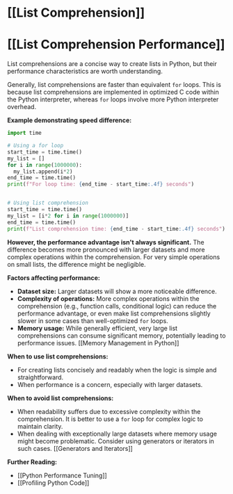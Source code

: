# [[List Comprehension]]
# [[List Comprehension Performance]] 
List comprehensions are a concise way to create lists in Python, but their performance characteristics are worth understanding.

Generally, list comprehensions are faster than equivalent `for` loops. This is because list comprehensions are implemented in optimized C code within the Python interpreter, whereas `for` loops involve more Python interpreter overhead.

**Example demonstrating speed difference:**

```python
import time

# Using a for loop
start_time = time.time()
my_list = []
for i in range(1000000):
  my_list.append(i*2)
end_time = time.time()
print(f"For loop time: {end_time - start_time:.4f} seconds")


# Using list comprehension
start_time = time.time()
my_list = [i*2 for i in range(1000000)]
end_time = time.time()
print(f"List comprehension time: {end_time - start_time:.4f} seconds")
```

**However, the performance advantage isn't always significant.**  The difference becomes more pronounced with larger datasets and more complex operations within the comprehension.  For very simple operations on small lists, the difference might be negligible.


**Factors affecting performance:**

* **Dataset size:** Larger datasets will show a more noticeable difference.
* **Complexity of operations:** More complex operations within the comprehension (e.g., function calls, conditional logic) can reduce the performance advantage, or even make list comprehensions slightly slower in some cases than well-optimized `for` loops.
* **Memory usage:** While generally efficient, very large list comprehensions can consume significant memory, potentially leading to performance issues.  [[Memory Management in Python]]

**When to use list comprehensions:**

* For creating lists concisely and readably when the logic is simple and straightforward.
* When performance is a concern, especially with larger datasets.

**When to avoid list comprehensions:**

* When readability suffers due to excessive complexity within the comprehension.  It is better to use a `for` loop for complex logic to maintain clarity.
* When dealing with exceptionally large datasets where memory usage might become problematic.  Consider using generators or iterators in such cases.  [[Generators and Iterators]]



**Further Reading:**

* [[Python Performance Tuning]]
* [[Profiling Python Code]]

